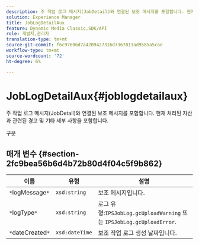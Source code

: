 ```yaml
---
description: 주 작업 로그 메시지(JobDetail)와 연결된 보조 메시지를 포함합니다. 현재 처리된 자산과 관련된 경고 및 기타 세부 사항을 포함합니다.
solution: Experience Manager
title: JobLogDetailAux
feature: Dynamic Media Classic,SDK/API
role: 개발자,관리자
translation-type: tm+mt
source-git-commit: f6c97606d7a4209427316d7367013ad9585a5cae
workflow-type: tm+mt
source-wordcount: '72'
ht-degree: 6%

---
```



# JobLogDetailAux{#joblogdetailaux}

주 작업 로그 메시지(JobDetail)와 연결된 보조 메시지를 포함합니다. 현재 처리된 자산과 관련된 경고 및 기타 세부 사항을 포함합니다.

구문

## 매개 변수 {#section-2fc9bea56b6d4b72b80d4f04c5f9b862}

| 이름 | 유형 | 설명 |
|---|---|---|
| `*`logMessage`*` | `xsd:string` | 보조 메시지입니다. |
| `*`logType`*` | `xsd:string` | 로그 유형:`IPSJobLog.gcUploadWarning` 또는 `IPSJobLog.gcUploadError`. |
| `*`dateCreated`*` | `xsd:dateTime` | 보조 작업 로그 생성 날짜입니다. |

